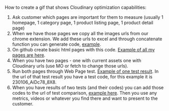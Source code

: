 How to create a gif that shows Cloudinary optimization capabilities:
1. Ask customer which pages are important for them to measure (usually 1 homepage, 1 category page, 1 product listing page, 1 product detail page)
2. When we have those pages we copy all the images urls from our chrome extension. We add these urls to excel and through concatenate function you can generate code, [example](https://docs.google.com/spreadsheets/d/1tNNa3O7xSJn1KYbH_8kbQdT5r4KEwsirdFkCdLpNV84/edit?usp=sharing).
3. On github create basic html pages with this code. [Example of all my pages are here](https://github.com/shirlymanor/RHnoOpt/blob/main/noOpt.html).
4. When you have two pages - one with current assets one with Cloudinary urls (use MO or fetch to change those urls).
5. Run both pages through Web Page test. [Example of one test result](https://www.webpagetest.org/result/230106_AiDc78_8X8/). In the url of that test result you have a test code, for this example it is 230106_AiDc78_8X8.
6. When you have results of two tests (and their codes) you can add those codes to the url of test comparison, [example here](https://www.webpagetest.org/video/compare.php?tests=230106_AiDc4K_8XB%2C230106_AiDc78_8X8&thumbSize=200&ival=100&end=doc). Then you use any metrics, videos or whatever you find there and want to present to the customer.
